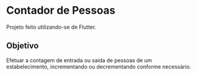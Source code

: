 # Contador de Pessoas

Projeto feito utilizando-se de Flutter.

## Objetivo

Efetuar a contagem de entrada ou saída de pessoas de um estabelecimento, incrementando ou decrementando conforme necessário.